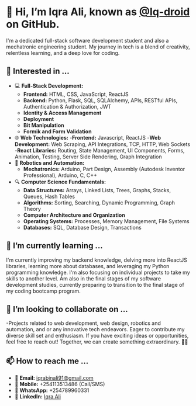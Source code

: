 # 👋 Hi, I’m Iqra Ali, known as [@Iq-droid](https://github.com/Iq-droid) on GitHub.

I'm a dedicated full-stack software development student and also a mechatronic engineering student.
My journey in tech is a blend of creativity, relentless learning, and a deep love for coding.

## 👀 Interested in ...
- 💻 **Full-Stack Development:**
  - **Frontend:** HTML, CSS, JavaScript, ReactJS
  - **Backend:** Python, Flask, SQL, SQLAlchemy, APIs, RESTful APIs, Authentication & Authorization, JWT
  - **Identity & Access Management**
  - **Deployment**
  - **Bit Manipulation**
  - **Formik and Form Validation**
- 🌐 **Web Technologies:**
  -**Frontend:** Javascript, ReactJS
  -**Web Development:** Web Scraping, API Integrations, TCP, HTTP, Web Sockets
  -**React Libraries:** Routing, State Management, UI Components, Forms, Animation, Testing, Server Side Rendering, Graph Integration
- 🤖 **Robotics and Automation:**
  - **Mechatronics:** Arduino, Part Design, Assembly (Autodesk Inventor Professional), Arduino, C, C++
- 🔍 **Computer Science Fundamentals:**
  - **Data Structures:** Arrays, Linked Lists, Trees, Graphs, Stacks, Queues, Hash Tables
  - **Algorithms:** Sorting, Searching, Dynamic Programming, Graph Theory
  - **Computer Architecture and Organization**
  - **Operating Systems:** Processes, Memory Management, File Systems
  - **Databases:** SQL, Database Design, Transactions

## 🌱 I’m currently learning ...
I'm currently improving my backend knowledge, delving more into ReactJS libraries, learning more about databases, and leveraging my Python programming knowledge. I'm also focusing on individual projects to take my skills to another level.
Am also in the final stages of my software development studies, currently preparing to transition to the final stage of my coding bootcamp program.

## 💞️ I’m looking to collaborate on ...
-Projects related to web development, web design, robotics and automation, and or any innovative tech endeavors.
 Eager to contribute my diverse skill set and enthusiasm. If you have exciting ideas or opportunities, feel free to reach out! Together, we can create something extraordinary. 🚀😊
 
## 📫 How to reach me ...
- 📧 **Email:** iqrabinali91@gmail.com
- 📱 **Mobile:** +254113513486 (Call/SMS)
- 📱 **WhatsApp:** +254789960331
- 💼 **LinkedIn:** [Iqra Ali](https://www.linkedin.com/in/iqra-ali)
